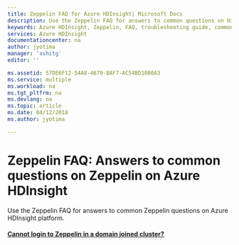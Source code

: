 ```yaml
---
title: Zeppelin FAQ for Azure HDInsight| Microsoft Docs
description: Use the Zeppelin FAQ for answers to common questions on Hive on Azure HDInsight platform.
keywords: Azure HDInsight, Zeppelin, FAQ, troubleshooting guide, common problems
services: Azure HDInsight
documentationcenter: na
author: jyotima
manager: 'ashitg'
editor: ''

ms.assetid: 57DE6F12-54A8-4679-8AF7-AC54BD1000A3
ms.service: multiple
ms.workload: na
ms.tgt_pltfrm: na
ms.devlang: na
ms.topic: article
ms.date: 04/12/2018
ms.author: jyotima

---
```

# Zeppelin FAQ: Answers to common questions on Zeppelin on Azure HDInsight
Use the Zeppelin FAQ for answers to common Zeppelin questions on Azure HDInsight platform.

#### [Cannot login to Zeppelin in a domain joined cluster?](zeppelin-cannot-login-domain-joined.md)